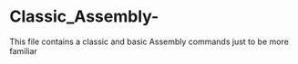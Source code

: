 # Classic_Assembly-
This file contains a classic and basic Assembly commands just to be more familiar
